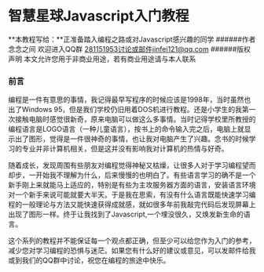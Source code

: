 # 智慧星球Javascript入门教程
**本教程写给：**正准备踏入编程之路或对Javascript感兴趣的同学
######作者  念念之间 欢迎进入QQ群 281151953讨论或邮件jinfei121@qq.com
######版权声明   本文允许您用于非商业用途，若有商业用途请与本人联系
### 前言
  编程是一件有意思的事情，我记得最早写程序的时候应该是1998年，当时虽然也出了Windows 95，但是我们学校仍旧用着DOS机进行教程。还是小学生的我第一次接触电脑时感觉很新奇，原来电脑可以做这么多事情。当时记得学校里所教授的编程语言是LOGO语言（一种儿童语言），按书上的命令输入完之后，电脑上就显示出了图形，觉得是一件很神奇的事情，也让我对电脑产生了兴趣。念书的时候学习的专业并非计算机相关，但是这并没有影响我对计算机的热情与好奇。
  
  
 随着成长，发现周围有些朋友对编程觉得神秘又枯燥，让很多人对于学习编程望而却步，一开始我不理解为什么，后来慢慢的也明白了。有些语言学习的确不是一个新手刚上来就能马上适应的，特别是有些为主攻服务器方面的语言，安装语言环境对一个新手来说可能就要大半天。于是我在思索，有没有什么语言既能快速学习编程的一般理论与方法又能快速获得成就感，就如很多年前我敲完代码后发现屏幕上出现了图形一样。终于让我找到了Javascript,一个埋没很久，又焕发新生命的语言。
 
 
 这个系列的教程并不能保证每一个观点都正确，但至少可以给您作为入门的参考，减少您对学习编程的恐惧与迷茫。如果您有什么好的建议或意见，可以发邮件给我或到我们的QQ群中讨论，祝您在编程的旅途中快乐。
 
 